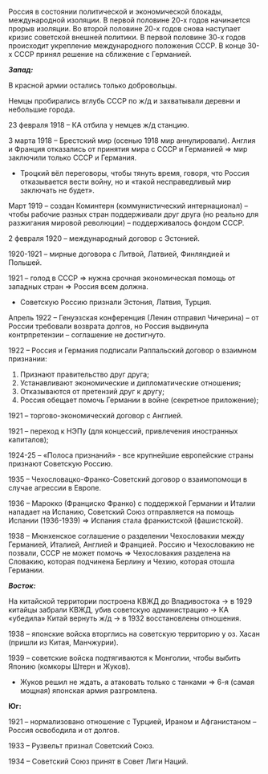 Россия в состоянии политической и экономической блокады, международной изоляции. В первой половине 20-х годов начинается прорыв изоляции. Во второй половине 20-х годов снова наступает кризис советской внешней политики. В первой половине 30-х годов происходит укрепление международного положения СССР. В конце 30-х СССР принял решение на сближение с Германией.

**_Запад:_**

В красной армии остались только добровольцы.

Немцы пробирались вглубь СССР по ж/д и захватывали деревни и небольшие города.

23 февраля 1918 – КА отбила у немцев ж/д станцию.

3 марта 1918 – Брестский мир (осенью 1918 мир аннулировали). Англия и Франция отказались от принятия мира с СССР и Германией => мир заключили только СССР и Германия.

- Троцкий вёл переговоры, чтобы тянуть время, говоря, что Россия отказывается вести войну, но и «такой несправедливый мир заключать не будет».

Март 1919 – создан Коминтерн (коммунистический интернационал) – чтобы рабочие разных стран поддерживали друг друга (но реально для разжигания мировой революции) – поддерживалось фондом СССР.

2 февраля 1920 – международный договор с Эстонией.

1920-1921 – мирные договора с Литвой, Латвией, Финляндией и Польшей.

1921 – голод в СССР => нужна срочная экономическая помощь от западных стран => Россия всем должна.

- Советскую Россию признали Эстония, Латвия, Турция.

Апрель 1922 – Генуэзская конференция (Ленин отправил Чичерина) – от России требовали возврата долгов, но Россия выдвинула контрпретензии – соглашение не достигнуто.

1922 – Россия и Германия подписали Раппальский договор о взаимном признании:

1. Признают правительство друг друга;
2. Устанавливают экономические и дипломатические отношения;
3. Отказываются от претензий друг к другу;
4. Россия обещает помочь Германии в войне (секретное приложение);

1921 – торгово-экономический договор с Англией.

1921 – переход к НЭПу (для концессий, привлечения иностранных капиталов);

1924-25 – «Полоса признаний» - все крупнейшие европейские страны признают Советскую Россию.

1935 – Чехословацко-Франко-Советский договор о взаимопомощи в случае агрессии в Европе.

1936 – Марокко (Франциско Франко) с поддержкой Германии и Италии нападает на Испанию, Советский Союз отправляется на помощь Испании (1936-1939) => Испания стала франкистской (фашистской).

1938 – Мюнхенское соглашение о разделении Чехословакии между Германией, Италией, Англией и Францией. Россию и Чехословакию не позвали, СССР не может помочь => Чехословакия разделена на Словакию, которая подчинена Берлину и Чехию, которая отошла Германии.

**_Восток:_**

На китайской территории построена КВЖД до Владивостока -> в 1929 китайцы забрали КВЖД, убив советскую администрацию -> КА «убедила» Китай вернуть ж/д -> в 1932 восстановлены отношения.

1938 – японские войска вторглись на советскую территорию у оз. Хасан (пришли из Китая, Манчжурии).

1939 – советские войска подтягиваются к Монголии, чтобы выбить Японию (комкоры Штерн и Жуков).

- Жуков решил не ждать, а атаковать только с танками => 6-я (самая мощная) японская армия разгромлена.

**Юг:**

1921 – нормализовано отношение с Турцией, Ираном и Афганистаном – Россия освободила и от долгов.

1933 – Рузвельт признал Советский Союз.

1934 – Советский Союз принят в Совет Лиги Наций.